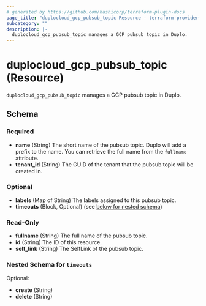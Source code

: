 ```yaml
---
# generated by https://github.com/hashicorp/terraform-plugin-docs
page_title: "duplocloud_gcp_pubsub_topic Resource - terraform-provider-duplocloud"
subcategory: ""
description: |-
  duplocloud_gcp_pubsub_topic manages a GCP pubsub topic in Duplo.
---
```


# duplocloud_gcp_pubsub_topic (Resource)

`duplocloud_gcp_pubsub_topic` manages a GCP pubsub topic in Duplo.



<!-- schema generated by tfplugindocs -->
## Schema

### Required

- **name** (String) The short name of the pubsub topic.  Duplo will add a prefix to the name.  You can retrieve the full name from the `fullname` attribute.
- **tenant_id** (String) The GUID of the tenant that the pubsub topic will be created in.

### Optional

- **labels** (Map of String) The labels assigned to this pubsub topic.
- **timeouts** (Block, Optional) (see [below for nested schema](#nestedblock--timeouts))

### Read-Only

- **fullname** (String) The full name of the pubsub topic.
- **id** (String) The ID of this resource.
- **self_link** (String) The SelfLink of the pubsub topic.

<a id="nestedblock--timeouts"></a>
### Nested Schema for `timeouts`

Optional:

- **create** (String)
- **delete** (String)


